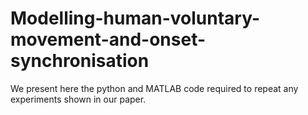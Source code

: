 # Modelling-human-voluntary-movement-and-onset-synchronisation
We present here the python and MATLAB code required to repeat any experiments shown in our paper. 
